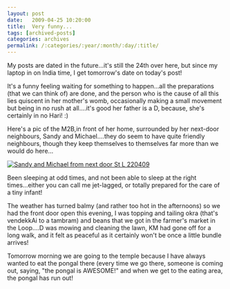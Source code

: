 ```yaml
---
layout: post
date:	2009-04-25 10:20:00
title:  Very funny...
tags: [archived-posts]
categories: archives
permalink: /:categories/:year/:month/:day/:title/
---
```

My posts are dated in the future...it's still the 24th over here, but since my laptop in on India time, I get tomorrow's date on today's post!

It's a funny feeling waiting for something to happen...all the preparations (that we can think of) are done, and the person who is the cause of all this lies quiscent in her mother's womb, occasionally making a small movement but being in no rush at all....it's good her father is a D, because, she's certainly in no Hari! :)



Here's a pic of the M2B,in front of her home, surrounded by her next-door neighbours, Sandy and Michael....they do seem to have quite friendly neighbours, though they keep themselves to themselves far more than we would do here...




<a href="http://s562.photobucket.com/albums/ss67/pugaippadam/?action=view&current=DSCF3808.jpg" target="_blank"><img src="http://i562.photobucket.com/albums/ss67/pugaippadam/DSCF3808.jpg" border="0" alt="Sandy and Michael from next door St L 220409"></a>

Been sleeping at odd times, and not been able to sleep at the right times...either you can call me jet-lagged, or totally prepared for the care of a tiny infant!


The weather has turned balmy (and rather too hot in the afternoons) so we had the front door open this evening, I was topping and tailing okra (that's vendekkAi to a tambram) and beans that we got in the farmer's market in the Loop....D was mowing and cleaning the lawn, KM had gone off for a long walk, and it felt as peaceful as it certainly won't be once a little bundle arrives!

Tomorrow morning we are going to the temple because I have always wanted to eat the pongal there (every time we go there, someone is coming out, saying, "the pongal is AWESOME!" and when we get to the eating area, the pongal has run out!
